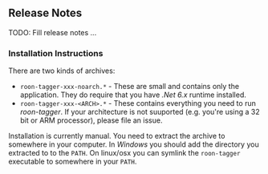 ## Release Notes

TODO: Fill release notes ...

### Installation Instructions

There are two kinds of archives:

* `roon-tagger-xxx-noarch.*` - These are small and contains only the
  application. They do require that you have _.Net 6.x_ runtime installed.
* `roon-tagger-xxx-<ARCH>.*` - These contains everything you need to run
  _roon-tagger_. If your architecture is not suuported (e.g. you're using a 32
  bit or ARM processor), please file an issue.

Installation is currently manual. You need to extract the archive to somewhere
in your computer. In _Windows_ you should add the directory you extracted to to
the `PATH`. On linux/osx you can symlink the `roon-tagger` executable to
somewhere in your `PATH`.
